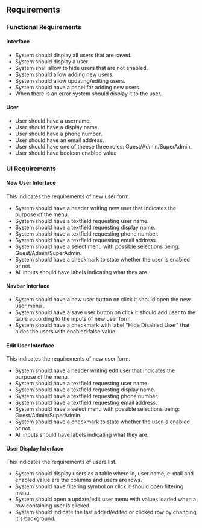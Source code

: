 ## Requirements

### Functional Requirements
#### Interface
 - System should display all users that are saved.
 - System should display a user.
 - System shall allow to hide users that are not enabled.
 - System should allow adding new users.
 - System should allow updating/editing users.
 - System should have a panel for adding new users.
 - When there is an error system should display it to the user. 
 

#### User
- User should have a username.
- User should have a display name.
- User should have a phone number.
- User should have an email address.
- User should have one of theese three roles: Guest/Admin/SuperAdmin.
- User should have boolean enabled value 
###

### UI Requirements
 #### New User Interface
This indicates the requirements of new user form.
- System should have a header writing new user that indicates the purpose of the menu.
- System should have a textfield requesting user name.
- System should have a textfield requesting display name.
- System should have a textfield requesting phone number.
- System should have a textfield requesting email address.
- System should have a select menu with possible selections being: Guest/Admin/SuperAdmin.
- System should have a checkmark to state whether the user is enabled or not.
- All inputs should have labels indicating what they are.

#### Navbar Interface
- System should have a new user button on click it should open the new user menu .
- System should have a save user button on click it should add user to the table according to the inputs of new user form.
- System should have a checkmark with label "Hide Disabled User" that hides the users with enabled:false value.

 #### Edit User Interface
This indicates the requirements of new user form.
- System should have a header writing edit user that indicates the purpose of the menu.
- System should have a textfield requesting user name.
- System should have a textfield requesting display name.
- System should have a textfield requesting phone number.
- System should have a textfield requesting email address.
- System should have a select menu with possible selections being: Guest/Admin/SuperAdmin.
- System should have a checkmark to state whether the user is enabled or not.
- All inputs should have labels indicating what they are.

#### User Display Interface
This indicates the requirements of users list.
- System should display users as a table where id, user name, e-mail and enabled value are the columns and users are rows.
- System should have filtering symbol on click it should open filtering menu.
- System should open a update/edit user menu with values loaded when a row containing user is clicked.
- System should indicate the last added/edited or clicked row by changing it's background.
